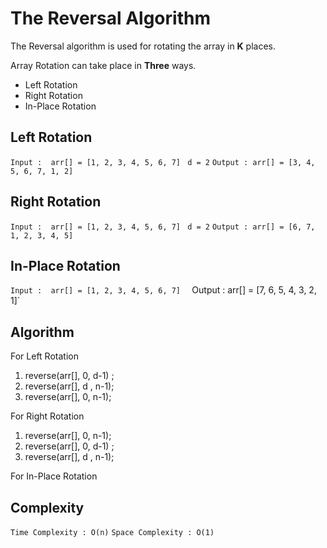 ﻿# **The Reversal Algorithm**

The Reversal algorithm is used for rotating the array in **K** places.

Array Rotation can take place in **Three** ways.
 - Left Rotation
 - Right Rotation
 - In-Place Rotation
 ## Left Rotation

`Input :  arr[] = [1, 2, 3, 4, 5, 6, 7] `
                `d = 2`
`Output : arr[] = [3, 4, 5, 6, 7, 1, 2]`

 ## Right Rotation

`Input :  arr[] = [1, 2, 3, 4, 5, 6, 7] `
                `d = 2`
`Output : arr[] = [6, 7, 1, 2, 3, 4, 5]`

## In-Place Rotation

`Input :  arr[] = [1, 2, 3, 4, 5, 6, 7] `
                `
`Output : arr[] = [7, 6, 5, 4, 3, 2, 1]`


## Algorithm
For Left Rotation
 1.  reverse(arr[], 0, d-1) ;
 2.  reverse(arr[], d , n-1);
 3.  reverse(arr[], 0, n-1);

For Right Rotation
 1. reverse(arr[], 0, n-1);
 2. reverse(arr[], 0, d-1) ;
 3.  reverse(arr[], d , n-1);
 
 For In-Place Rotation
 

## Complexity
`Time Complexity : O(n)`
`Space Complexity : O(1)`
   
